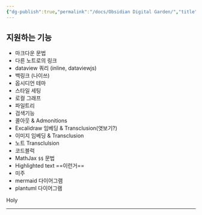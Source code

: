 ```yaml
---
{"dg-publish":true,"permalink":"/docs/Obsidian Digital Garden/","title":"Obsidian Digital Garden"}
---
```



## 지원하는 기능

- 마크다운 문법
- 다른 노트로의 링크
- dataview 쿼리 (inline, dataviewjs)
- 백링크 (나이쓰)
- 옵시디언 테마
- 스타일 세팅
- 로컬 그래프
- 파일트리
- 검색기능
- 콜아웃 & Admonitions
- Excalidraw 임베딩 & Transclusion(엿보기?)
- 이미지  임베딩 & Transclusion
- 노트 Transclulsion
- 코드블럭
- MathJax `$$` 문법
- Highlighted text ==이런거==
- 미주
- mermaid 다이어그램
- plantuml 다이어그램

Holy

---

